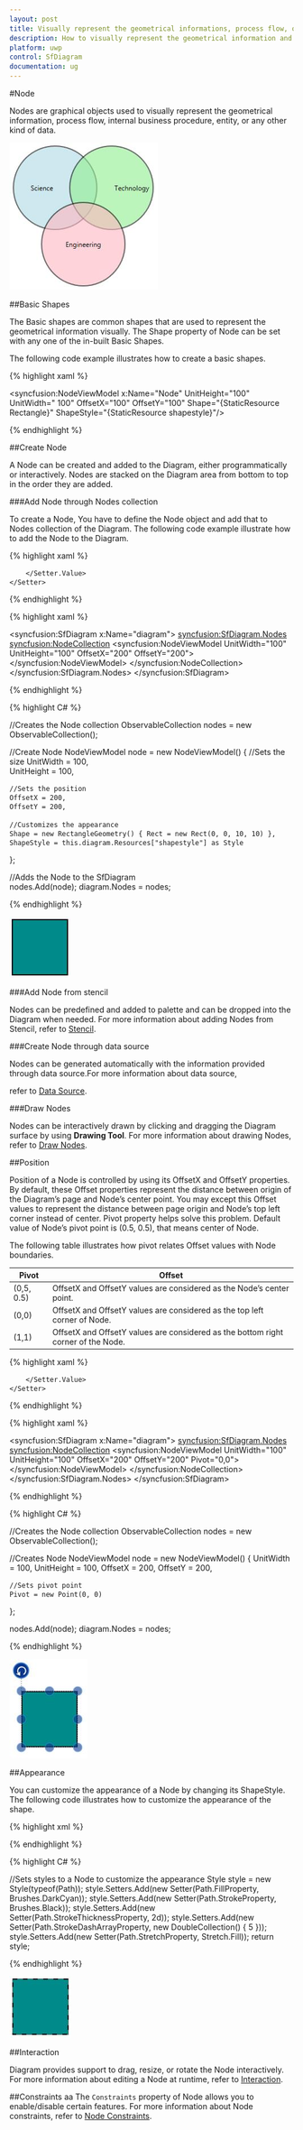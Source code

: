 ```yaml
---
layout: post
title: Visually represent the geometrical informations, process flow, or entities.
description: How to visually represent the geometrical information and process flows as nodes?
platform: uwp
control: SfDiagram
documentation: ug
---
```


#Node

Nodes are graphical objects used to visually represent the geometrical information, process flow, internal business procedure, entity, or any other kind of data.

![](Node_images/Node_img1.jpeg)

##Basic Shapes

The Basic shapes are common shapes that are used to represent the geometrical information visually. The Shape property of Node can be set with any one of the in-built Basic Shapes.

The following code example illustrates how to create a basic shapes.

{% highlight xaml %}

<!--Initialize Shapes-->
<ResourceDictionary Source="ms-appx:///Syncfusion.SfDiagram.UWP/Resources/BasicShapes.xaml"/>
 
 <!--Add Node-->
<syncfusion:NodeViewModel x:Name="Node" UnitHeight="100" UnitWidth=" 100" OffsetX="100" OffsetY="100" 
                          Shape="{StaticResource Rectangle}"
                          ShapeStyle="{StaticResource shapestyle}"/>

{% endhighlight %}

##Create Node

A Node can be created and added to the Diagram, either programmatically or interactively. Nodes are stacked on the Diagram area from bottom to top in the order they are added.

###Add Node through Nodes collection 

To create a Node, You have to define the Node object and add that to Nodes collection of the Diagram. The following code example illustrate how to add the Node to the Diagram.

{% highlight xaml %}

<!--Style for Node-->
<Style TargetType="syncfusion:Node">
    <Setter Property="Shape" Value="{StaticResource Rectangle}"/>
    <Setter Property="ShapeStyle">
        <Setter.Value>
            <Style TargetType="Path">
                <Setter Property="Fill" Value="DarkCyan"/>
                <Setter Property="Stroke" Value="Black"/>
                <Setter Property="StrokeThickness" Value="2"/>
                <Setter Property="Stretch" Value="Fill"/>
            </Style>
        </Setter.Value>
    </Setter>
</Style>

{% endhighlight %}

{% highlight xaml %}

<!--Initialize SfDiagram-->
<syncfusion:SfDiagram  x:Name="diagram">
    <!--Initialize NodeCollection-->
    <syncfusion:SfDiagram.Nodes>
        <syncfusion:NodeCollection>
            <!--Initialize Node-->
            <syncfusion:NodeViewModel UnitWidth="100" UnitHeight="100" OffsetX="200" OffsetY="200">
            </syncfusion:NodeViewModel>
        </syncfusion:NodeCollection>
    </syncfusion:SfDiagram.Nodes>
</syncfusion:SfDiagram>

{% endhighlight %}

{% highlight C# %}

//Creates the Node collection
ObservableCollection<NodeViewModel> nodes = new ObservableCollection<NodeViewModel>();

//Create Node
NodeViewModel node = new NodeViewModel()
{
    //Sets the size
	UnitWidth = 100,   
	UnitHeight = 100,
    
    //Sets the position
	OffsetX = 200,
	OffsetY = 200,
	
    //Customizes the appearance
	Shape = new RectangleGeometry() { Rect = new Rect(0, 0, 10, 10) },
	ShapeStyle = this.diagram.Resources["shapestyle"] as Style
};
     
//Adds the Node to the SfDiagram              
nodes.Add(node);
diagram.Nodes = nodes;

{% endhighlight %}

![](Node_images/Node_img2.jpeg)

###Add Node from stencil

Nodes can be predefined and added to palette and can be dropped into the Diagram when needed. For more information about adding Nodes from Stencil, refer to [Stencil](/uwp/sfdiagram/Stencil "Stencil").

###Create Node through data source

Nodes can be generated automatically with the information provided through data source.For more information about data source, 

refer to [Data Source](/uwp/sfdiagram/DataSource "DataSource").

###Draw Nodes

Nodes can be interactively drawn by clicking and dragging the Diagram surface by using **Drawing Tool**. For more information about drawing Nodes, refer to [Draw Nodes](/uwp/sfdiagram/Tools#drawing-tools:shapes "Draw Nodes").

##Position

Position of a Node is controlled by using its OffsetX and OffsetY properties. By default, these Offset properties represent the distance between origin of the Diagram’s page and Node’s center point. You may except this Offset values to represent the distance between page origin and Node’s top left corner instead of center. Pivot property helps solve this problem. Default value of Node’s pivot point is (0.5, 0.5), that means center of Node.

The following table illustrates how pivot relates Offset values with Node boundaries.

| Pivot | Offset |
|---|---|
| (0,5, 0.5) |  OffsetX and OffsetY values are considered as the Node’s center point. |
| (0,0) | OffsetX and OffsetY values are considered as the top left corner of Node. |
| (1,1) | OffsetX and OffsetY values are considered as the bottom right corner of the Node. |

{% highlight xaml %}

<!--Style for Node-->
<Style TargetType="syncfusion:Node">
    <Setter Property="Shape" Value="{StaticResource Rectangle}"/>
    <Setter Property="ShapeStyle">
        <Setter.Value>
            <Style TargetType="Path">
                <Setter Property="Fill" Value="DarkCyan"/>
                <Setter Property="Stroke" Value="Black"/>
                <Setter Property="StrokeThickness" Value="2"/>
                <Setter Property="Stretch" Value="Fill"/>
            </Style>
        </Setter.Value>
    </Setter>
</Style>

{% endhighlight %}

{% highlight xaml %}

<!--Initialize SfDiagram-->
<syncfusion:SfDiagram  x:Name="diagram">
    <!--Initialize NodeCollection-->
    <syncfusion:SfDiagram.Nodes>
        <syncfusion:NodeCollection>
            <!--Initialize Node-->
            <syncfusion:NodeViewModel UnitWidth="100" UnitHeight="100" OffsetX="200" OffsetY="200"
                                      Pivot="0,0">
            </syncfusion:NodeViewModel>
        </syncfusion:NodeCollection>
    </syncfusion:SfDiagram.Nodes>
</syncfusion:SfDiagram>

{% endhighlight %}

{% highlight C# %}

//Creates the Node collection
ObservableCollection<NodeViewModel> nodes = new ObservableCollection<NodeViewModel>();

//Creates Node
NodeViewModel node = new NodeViewModel()
{
	UnitWidth = 100,
	UnitHeight = 100,
	OffsetX = 200,
	OffsetY = 200,
    
    //Sets pivot point
	Pivot = new Point(0, 0)
};

nodes.Add(node);
diagram.Nodes = nodes;

{% endhighlight %}

![](Node_images/Node_img3.jpeg)

##Appearance

You can customize the appearance of a Node by changing its ShapeStyle. The following code illustrates how to customize the appearance of the shape.

{% highlight xml %}

<!--Sets styles to a node to customize the appearance-->
<Style TargetType="Path" x:Key="shapestyle">
  <Setter Property="Fill" Value="DarkCyan"></Setter>
  <Setter Property="Stroke" Value="Black"/>
  <Setter Property="StrokeDashArray" Value="4,5"></Setter>
  <Setter Property="StrokeThickness" Value="2"></Setter>
  <Setter Property="Stretch" Value="Fill"></Setter>   
</Style>

{% endhighlight %}

{% highlight C# %}

//Sets styles to a Node to customize the appearance
Style style = new Style(typeof(Path));
style.Setters.Add(new Setter(Path.FillProperty, Brushes.DarkCyan));
style.Setters.Add(new Setter(Path.StrokeProperty, Brushes.Black));
style.Setters.Add(new Setter(Path.StrokeThicknessProperty, 2d));
style.Setters.Add(new Setter(Path.StrokeDashArrayProperty, new DoubleCollection() { 5 }));            
style.Setters.Add(new Setter(Path.StretchProperty, Stretch.Fill));
return style;

{% endhighlight %}

![](Node_images/Node_img4.jpeg)

##Interaction

Diagram provides support to drag, resize, or rotate the Node interactively. For more information about editing a Node at runtime, refer to [Interaction](/uwp/sfdiagram/Interaction "Interaction").

##Constraints
aa
The `Constraints` property of Node allows you to enable/disable certain features. For more information about Node constraints, refer to [Node Constraints](/uwp/sfdiagram/Constraints#NodeConstraints "Node Constraints").